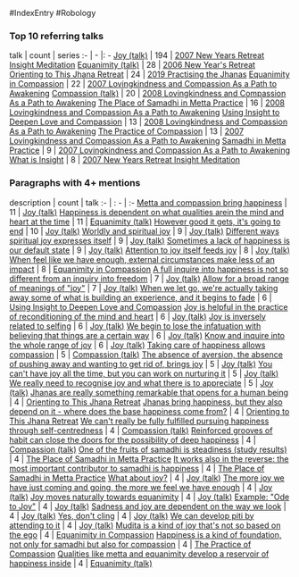 #IndexEntry #Robology

### Top 10 referring talks
talk | count | series
:- | - |: -
<a data-href="Joy (talk)" href="Joy+%28talk%29" class="internal-link" target="_blank" rel="noopener">Joy (talk)</a> | 194 | <a data-href="2007 New Years Retreat Insight Meditation" href="2007+New+Years+Retreat+Insight+Meditation" class="internal-link" target="_blank" rel="noopener">2007 New Years Retreat Insight Meditation</a>
<a data-href="Equanimity (talk)" href="Equanimity+%28talk%29" class="internal-link" target="_blank" rel="noopener">Equanimity (talk)</a> | 28 | <a data-href="2006 New Year's Retreat" href="2006+New+Year%27s+Retreat" class="internal-link" target="_blank" rel="noopener">2006 New Year&#x27;s Retreat</a>
<a data-href="Orienting to This Jhana Retreat" href="Orienting+to+This+Jhana+Retreat" class="internal-link" target="_blank" rel="noopener">Orienting to This Jhana Retreat</a> | 24 | <a data-href="2019 Practising the Jhanas" href="2019+Practising+the+Jhanas" class="internal-link" target="_blank" rel="noopener">2019 Practising the Jhanas</a>
<a data-href="Equanimity in Compassion" href="Equanimity+in+Compassion" class="internal-link" target="_blank" rel="noopener">Equanimity in Compassion</a> | 22 | <a data-href="2007 Lovingkindness and Compassion As a Path to Awakening" href="2007+Lovingkindness+and+Compassion+As+a+Path+to+Awakening" class="internal-link" target="_blank" rel="noopener">2007 Lovingkindness and Compassion As a Path to Awakening</a>
<a data-href="Compassion (talk)" href="Compassion+%28talk%29" class="internal-link" target="_blank" rel="noopener">Compassion (talk)</a> | 20 | <a data-href="2008 Lovingkindness and Compassion As a Path to Awakening" href="2008+Lovingkindness+and+Compassion+As+a+Path+to+Awakening" class="internal-link" target="_blank" rel="noopener">2008 Lovingkindness and Compassion As a Path to Awakening</a>
<a data-href="The Place of Samadhi in Metta Practice" href="The+Place+of+Samadhi+in+Metta+Practice" class="internal-link" target="_blank" rel="noopener">The Place of Samadhi in Metta Practice</a> | 16 | <a data-href="2008 Lovingkindness and Compassion As a Path to Awakening" href="2008+Lovingkindness+and+Compassion+As+a+Path+to+Awakening" class="internal-link" target="_blank" rel="noopener">2008 Lovingkindness and Compassion As a Path to Awakening</a>
<a data-href="Using Insight to Deepen Love and Compassion" href="Using+Insight+to+Deepen+Love+and+Compassion" class="internal-link" target="_blank" rel="noopener">Using Insight to Deepen Love and Compassion</a> | 13 | <a data-href="2008 Lovingkindness and Compassion As a Path to Awakening" href="2008+Lovingkindness+and+Compassion+As+a+Path+to+Awakening" class="internal-link" target="_blank" rel="noopener">2008 Lovingkindness and Compassion As a Path to Awakening</a>
<a data-href="The Practice of Compassion" href="The+Practice+of+Compassion" class="internal-link" target="_blank" rel="noopener">The Practice of Compassion</a> | 13 | <a data-href="2007 Lovingkindness and Compassion As a Path to Awakening" href="2007+Lovingkindness+and+Compassion+As+a+Path+to+Awakening" class="internal-link" target="_blank" rel="noopener">2007 Lovingkindness and Compassion As a Path to Awakening</a>
<a data-href="Samadhi in Metta Practice" href="Samadhi+in+Metta+Practice" class="internal-link" target="_blank" rel="noopener">Samadhi in Metta Practice</a> | 9 | <a data-href="2007 Lovingkindness and Compassion As a Path to Awakening" href="2007+Lovingkindness+and+Compassion+As+a+Path+to+Awakening" class="internal-link" target="_blank" rel="noopener">2007 Lovingkindness and Compassion As a Path to Awakening</a>
<a data-href="What is Insight" href="What+is+Insight" class="internal-link" target="_blank" rel="noopener">What is Insight</a> | 8 | <a data-href="2007 New Years Retreat Insight Meditation" href="2007+New+Years+Retreat+Insight+Meditation" class="internal-link" target="_blank" rel="noopener">2007 New Years Retreat Insight Meditation</a>

### Paragraphs with 4+ mentions
description | count | talk
:- | : - | :-
<a aria-label-position="top" aria-label="Joy (talk) > Metta and compassion bring happiness" data-href="Joy (talk)#Metta and compassion bring happiness" href="Joy+%28talk%29#Metta+and+compassion+bring+happiness" class="internal-link" target="_blank" rel="noopener">Metta and compassion bring happiness</a> | 11 | <a data-href="Joy (talk)" href="Joy+%28talk%29" class="internal-link" target="_blank" rel="noopener">Joy (talk)</a>
<a aria-label-position="top" aria-label="Equanimity (talk) > Happiness is dependent on what qualities arein the mind and heart at the time" data-href="Equanimity (talk)#Happiness is dependent on what qualities arein the mind and heart at the time" href="Equanimity+%28talk%29#Happiness+is+dependent+on+what+qualities+arein+the+mind+and+heart+at+the+time" class="internal-link" target="_blank" rel="noopener">Happiness is dependent on what qualities arein the mind and heart at the time</a> | 11 | <a data-href="Equanimity (talk)" href="Equanimity+%28talk%29" class="internal-link" target="_blank" rel="noopener">Equanimity (talk)</a>
<a aria-label-position="top" aria-label="Joy (talk) > However good it gets its going to end" data-href="Joy (talk)#However good it gets it's going to end" href="Joy+%28talk%29#However+good+it+gets+it%27s+going+to+end" class="internal-link" target="_blank" rel="noopener">However good it gets, it&#x27;s going to end</a> | 10 | <a data-href="Joy (talk)" href="Joy+%28talk%29" class="internal-link" target="_blank" rel="noopener">Joy (talk)</a>
<a aria-label-position="top" aria-label="Joy (talk) > Worldly and spiritual joy" data-href="Joy (talk)#Worldly and spiritual joy" href="Joy+%28talk%29#Worldly+and+spiritual+joy" class="internal-link" target="_blank" rel="noopener">Worldly and spiritual joy</a> | 9 | <a data-href="Joy (talk)" href="Joy+%28talk%29" class="internal-link" target="_blank" rel="noopener">Joy (talk)</a>
<a aria-label-position="top" aria-label="Joy (talk) > Different ways spiritual joy expresses itself" data-href="Joy (talk)#Different ways spiritual joy expresses itself" href="Joy+%28talk%29#Different+ways+spiritual+joy+expresses+itself" class="internal-link" target="_blank" rel="noopener">Different ways spiritual joy expresses itself</a> | 9 | <a data-href="Joy (talk)" href="Joy+%28talk%29" class="internal-link" target="_blank" rel="noopener">Joy (talk)</a>
<a aria-label-position="top" aria-label="Joy (talk) > Sometimes a lack of happiness is our default state" data-href="Joy (talk)#Sometimes a lack of happiness is our default state" href="Joy+%28talk%29#Sometimes+a+lack+of+happiness+is+our+default+state" class="internal-link" target="_blank" rel="noopener">Sometimes a lack of happiness is our default state</a> | 9 | <a data-href="Joy (talk)" href="Joy+%28talk%29" class="internal-link" target="_blank" rel="noopener">Joy (talk)</a>
<a aria-label-position="top" aria-label="Joy (talk) > Attention to joy itself feeds joy" data-href="Joy (talk)#Attention to joy itself feeds joy" href="Joy+%28talk%29#Attention+to+joy+itself+feeds+joy" class="internal-link" target="_blank" rel="noopener">Attention to joy itself feeds joy</a> | 8 | <a data-href="Joy (talk)" href="Joy+%28talk%29" class="internal-link" target="_blank" rel="noopener">Joy (talk)</a>
<a aria-label-position="top" aria-label="Equanimity in Compassion > When feel like we have enough external circumstances make less of an impact" data-href="Equanimity in Compassion#When feel like we have enough external circumstances make less of an impact" href="Equanimity+in+Compassion#When+feel+like+we+have+enough+external+circumstances+make+less+of+an+impact" class="internal-link" target="_blank" rel="noopener">When feel like we have enough, external circumstances make less of an impact</a> | 8 | <a data-href="Equanimity in Compassion" href="Equanimity+in+Compassion" class="internal-link" target="_blank" rel="noopener">Equanimity in Compassion</a>
<a aria-label-position="top" aria-label="Joy (talk) > A full inquire into happiness is not so different from an inquiry into freedom" data-href="Joy (talk)#A full inquire into happiness is not so different from an inquiry into freedom" href="Joy+%28talk%29#A+full+inquire+into+happiness+is+not+so+different+from+an+inquiry+into+freedom" class="internal-link" target="_blank" rel="noopener">A full inquire into happiness is not so different from an inquiry into freedom</a> | 7 | <a data-href="Joy (talk)" href="Joy+%28talk%29" class="internal-link" target="_blank" rel="noopener">Joy (talk)</a>
<a aria-label-position="top" aria-label="Joy (talk) > Allow for a broad range of meanings of joy" data-href="Joy (talk)#Allow for a broad range of meanings of joy" href="Joy+%28talk%29#Allow+for+a+broad+range+of+meanings+of+%22joy%22" class="internal-link" target="_blank" rel="noopener">Allow for a broad range of meanings of &quot;joy&quot;</a> | 7 | <a data-href="Joy (talk)" href="Joy+%28talk%29" class="internal-link" target="_blank" rel="noopener">Joy (talk)</a>
<a aria-label-position="top" aria-label="Using Insight to Deepen Love and Compassion > When we let go were actually taking away some of what is building an experience and it begins to fade" data-href="Using Insight to Deepen Love and Compassion#When we let go we're actually taking away some of what is building an experience and it begins to fade" href="Using+Insight+to+Deepen+Love+and+Compassion#When+we+let+go+we%27re+actually+taking+away+some+of+what+is+building+an+experience+and+it+begins+to+fade" class="internal-link" target="_blank" rel="noopener">When we let go, we&#x27;re actually taking away some of what is building an experience, and it begins to fade</a> | 6 | <a data-href="Using Insight to Deepen Love and Compassion" href="Using+Insight+to+Deepen+Love+and+Compassion" class="internal-link" target="_blank" rel="noopener">Using Insight to Deepen Love and Compassion</a>
<a aria-label-position="top" aria-label="Joy (talk) > Joy is helpful in the practice of reconditioning of the mind and heart" data-href="Joy (talk)#Joy is helpful in the practice of reconditioning of the mind and heart" href="Joy+%28talk%29#Joy+is+helpful+in+the+practice+of+reconditioning+of+the+mind+and+heart" class="internal-link" target="_blank" rel="noopener">Joy is helpful in the practice of reconditioning of the mind and heart</a> | 6 | <a data-href="Joy (talk)" href="Joy+%28talk%29" class="internal-link" target="_blank" rel="noopener">Joy (talk)</a>
<a aria-label-position="top" aria-label="Joy (talk) > Joy is inversely related to selfing" data-href="Joy (talk)#Joy is inversely related to selfing" href="Joy+%28talk%29#Joy+is+inversely+related+to+selfing" class="internal-link" target="_blank" rel="noopener">Joy is inversely related to selfing</a> | 6 | <a data-href="Joy (talk)" href="Joy+%28talk%29" class="internal-link" target="_blank" rel="noopener">Joy (talk)</a>
<a aria-label-position="top" aria-label="Joy (talk) > We begin to lose the infatuation with believing that things are a certain way" data-href="Joy (talk)#We begin to lose the infatuation with believing that things are a certain way" href="Joy+%28talk%29#We+begin+to+lose+the+infatuation+with+believing+that+things+are+a+certain+way" class="internal-link" target="_blank" rel="noopener">We begin to lose the infatuation with believing that things are a certain way</a> | 6 | <a data-href="Joy (talk)" href="Joy+%28talk%29" class="internal-link" target="_blank" rel="noopener">Joy (talk)</a>
<a aria-label-position="top" aria-label="Joy (talk) > Know and inquire into the whole range of joy" data-href="Joy (talk)#Know and inquire into the whole range of joy" href="Joy+%28talk%29#Know+and+inquire+into+the+whole+range+of+joy" class="internal-link" target="_blank" rel="noopener">Know and inquire into the whole range of joy</a> | 6 | <a data-href="Joy (talk)" href="Joy+%28talk%29" class="internal-link" target="_blank" rel="noopener">Joy (talk)</a>
<a aria-label-position="top" aria-label="Compassion (talk) > Taking care of happiness allows compassion" data-href="Compassion (talk)#Taking care of happiness allows compassion" href="Compassion+%28talk%29#Taking+care+of+happiness+allows+compassion" class="internal-link" target="_blank" rel="noopener">Taking care of happiness allows compassion</a> | 5 | <a data-href="Compassion (talk)" href="Compassion+%28talk%29" class="internal-link" target="_blank" rel="noopener">Compassion (talk)</a>
<a aria-label-position="top" aria-label="Joy (talk) > The absence of aversion the absence of pushing away and wanting to get rid of brings joy" data-href="Joy (talk)#The absence of aversion the absence of pushing away and wanting to get rid of brings joy" href="Joy+%28talk%29#The+absence+of+aversion+the+absence+of+pushing+away+and+wanting+to+get+rid+of+brings+joy" class="internal-link" target="_blank" rel="noopener">The absence of aversion, the absence of pushing away and wanting to get rid of, brings joy</a> | 5 | <a data-href="Joy (talk)" href="Joy+%28talk%29" class="internal-link" target="_blank" rel="noopener">Joy (talk)</a>
<a aria-label-position="top" aria-label="Joy (talk) > You cant have joy all the time but you can work on nurturing it" data-href="Joy (talk)#You can't have joy all the time but you can work on nurturing it" href="Joy+%28talk%29#You+can%27t+have+joy+all+the+time+but+you+can+work+on+nurturing+it" class="internal-link" target="_blank" rel="noopener">You can&#x27;t have joy all the time, but you can work on nurturing it</a> | 5 | <a data-href="Joy (talk)" href="Joy+%28talk%29" class="internal-link" target="_blank" rel="noopener">Joy (talk)</a>
<a aria-label-position="top" aria-label="Joy (talk) > We really need to recognise joy and what there is to appreciate" data-href="Joy (talk)#We really need to recognise joy and what there is to appreciate" href="Joy+%28talk%29#We+really+need+to+recognise+joy+and+what+there+is+to+appreciate" class="internal-link" target="_blank" rel="noopener">We really need to recognise joy and what there is to appreciate</a> | 5 | <a data-href="Joy (talk)" href="Joy+%28talk%29" class="internal-link" target="_blank" rel="noopener">Joy (talk)</a>
<a aria-label-position="top" aria-label="Orienting to This Jhana Retreat > Jhanas are really something remarkable that opens for a human being" data-href="Orienting to This Jhana Retreat#Jhanas are really something remarkable that opens for a human being" href="Orienting+to+This+Jhana+Retreat#Jhanas+are+really+something+remarkable+that+opens+for+a+human+being" class="internal-link" target="_blank" rel="noopener">Jhanas are really something remarkable that opens for a human being</a> | 4 | <a data-href="Orienting to This Jhana Retreat" href="Orienting+to+This+Jhana+Retreat" class="internal-link" target="_blank" rel="noopener">Orienting to This Jhana Retreat</a>
<a aria-label-position="top" aria-label="Orienting to This Jhana Retreat > Jhanas bring happiness but they also depend on it - where does the base happiness come from" data-href="Orienting to This Jhana Retreat#Jhanas bring happiness but they also depend on it - where does the base happiness come from" href="Orienting+to+This+Jhana+Retreat#Jhanas+bring+happiness+but+they+also+depend+on+it+-+where+does+the+base+happiness+come+from" class="internal-link" target="_blank" rel="noopener">Jhanas bring happiness, but they also depend on it - where does the base happiness come from?</a> | 4 | <a data-href="Orienting to This Jhana Retreat" href="Orienting+to+This+Jhana+Retreat" class="internal-link" target="_blank" rel="noopener">Orienting to This Jhana Retreat</a>
<a aria-label-position="top" aria-label="Compassion (talk) > We cant really be fully fulfilled pursuing happiness through self-centredness" data-href="Compassion (talk)#We can't really be fully fulfilled pursuing happiness through self-centredness" href="Compassion+%28talk%29#We+can%27t+really+be+fully+fulfilled+pursuing+happiness+through+self-centredness" class="internal-link" target="_blank" rel="noopener">We can&#x27;t really be fully fulfilled pursuing happiness through self-centredness</a> | 4 | <a data-href="Compassion (talk)" href="Compassion+%28talk%29" class="internal-link" target="_blank" rel="noopener">Compassion (talk)</a>
<a aria-label-position="top" aria-label="Compassion (talk) > Reinforced grooves of habit can close the doors for the possibility of deep happiness" data-href="Compassion (talk)#Reinforced grooves of habit can close the doors for the possibility of deep happiness" href="Compassion+%28talk%29#Reinforced+grooves+of+habit+can+close+the+doors+for+the+possibility+of+deep+happiness" class="internal-link" target="_blank" rel="noopener">Reinforced grooves of habit can close the doors for the possibility of deep happiness</a> | 4 | <a data-href="Compassion (talk)" href="Compassion+%28talk%29" class="internal-link" target="_blank" rel="noopener">Compassion (talk)</a>
<a aria-label-position="top" aria-label="The Place of Samadhi in Metta Practice > One of the fruits of samadhi is steadiness study results" data-href="The Place of Samadhi in Metta Practice#One of the fruits of samadhi is steadiness study results" href="The+Place+of+Samadhi+in+Metta+Practice#One+of+the+fruits+of+samadhi+is+steadiness+study+results" class="internal-link" target="_blank" rel="noopener">One of the fruits of samadhi is steadiness (study results)</a> | 4 | <a data-href="The Place of Samadhi in Metta Practice" href="The+Place+of+Samadhi+in+Metta+Practice" class="internal-link" target="_blank" rel="noopener">The Place of Samadhi in Metta Practice</a>
<a aria-label-position="top" aria-label="The Place of Samadhi in Metta Practice > It works also in the reverse the most important contributor to samadhi is happiness" data-href="The Place of Samadhi in Metta Practice#It works also in the reverse the most important contributor to samadhi is happiness" href="The+Place+of+Samadhi+in+Metta+Practice#It+works+also+in+the+reverse+the+most+important+contributor+to+samadhi+is+happiness" class="internal-link" target="_blank" rel="noopener">It works also in the reverse: the most important contributor to samadhi is happiness</a> | 4 | <a data-href="The Place of Samadhi in Metta Practice" href="The+Place+of+Samadhi+in+Metta+Practice" class="internal-link" target="_blank" rel="noopener">The Place of Samadhi in Metta Practice</a>
<a aria-label-position="top" aria-label="Joy (talk) > What about joy" data-href="Joy (talk)#What about joy" href="Joy+%28talk%29#What+about+joy" class="internal-link" target="_blank" rel="noopener">What about joy?</a> | 4 | <a data-href="Joy (talk)" href="Joy+%28talk%29" class="internal-link" target="_blank" rel="noopener">Joy (talk)</a>
<a aria-label-position="top" aria-label="Joy (talk) > The more joy we have just coming and going the more we feel we have enough" data-href="Joy (talk)#The more joy we have just coming and going the more we feel we have enough" href="Joy+%28talk%29#The+more+joy+we+have+just+coming+and+going+the+more+we+feel+we+have+enough" class="internal-link" target="_blank" rel="noopener">The more joy we have just coming and going, the more we feel we have enough</a> | 4 | <a data-href="Joy (talk)" href="Joy+%28talk%29" class="internal-link" target="_blank" rel="noopener">Joy (talk)</a>
<a aria-label-position="top" aria-label="Joy (talk) > Joy moves naturally towards equanimity" data-href="Joy (talk)#Joy moves naturally towards equanimity" href="Joy+%28talk%29#Joy+moves+naturally+towards+equanimity" class="internal-link" target="_blank" rel="noopener">Joy moves naturally towards equanimity</a> | 4 | <a data-href="Joy (talk)" href="Joy+%28talk%29" class="internal-link" target="_blank" rel="noopener">Joy (talk)</a>
<a aria-label-position="top" aria-label="Joy (talk) > Example Ode to Joy" data-href="Joy (talk)#Example Ode to Joy" href="Joy+%28talk%29#Example+%22Ode+to+Joy%22" class="internal-link" target="_blank" rel="noopener">Example: &quot;Ode to Joy&quot;</a> | 4 | <a data-href="Joy (talk)" href="Joy+%28talk%29" class="internal-link" target="_blank" rel="noopener">Joy (talk)</a>
<a aria-label-position="top" aria-label="Joy (talk) > Sadness and joy are dependent on the way we look" data-href="Joy (talk)#Sadness and joy are dependent on the way we look" href="Joy+%28talk%29#Sadness+and+joy+are+dependent+on+the+way+we+look" class="internal-link" target="_blank" rel="noopener">Sadness and joy are dependent on the way we look</a> | 4 | <a data-href="Joy (talk)" href="Joy+%28talk%29" class="internal-link" target="_blank" rel="noopener">Joy (talk)</a>
<a aria-label-position="top" aria-label="Joy (talk) > Yes dont cling" data-href="Joy (talk)#Yes don't cling" href="Joy+%28talk%29#Yes+don%27t+cling" class="internal-link" target="_blank" rel="noopener">Yes, don&#x27;t cling</a> | 4 | <a data-href="Joy (talk)" href="Joy+%28talk%29" class="internal-link" target="_blank" rel="noopener">Joy (talk)</a>
<a aria-label-position="top" aria-label="Joy (talk) > We can develop piti by attending to it" data-href="Joy (talk)#We can develop piti by attending to it" href="Joy+%28talk%29#We+can+develop+piti+by+attending+to+it" class="internal-link" target="_blank" rel="noopener">We can develop piti by attending to it</a> | 4 | <a data-href="Joy (talk)" href="Joy+%28talk%29" class="internal-link" target="_blank" rel="noopener">Joy (talk)</a>
<a aria-label-position="top" aria-label="Equanimity in Compassion > Mudita is a kind of joy thats not so based on the ego" data-href="Equanimity in Compassion#Mudita is a kind of joy that's not so based on the ego" href="Equanimity+in+Compassion#Mudita+is+a+kind+of+joy+that%27s+not+so+based+on+the+ego" class="internal-link" target="_blank" rel="noopener">Mudita is a kind of joy that&#x27;s not so based on the ego</a> | 4 | <a data-href="Equanimity in Compassion" href="Equanimity+in+Compassion" class="internal-link" target="_blank" rel="noopener">Equanimity in Compassion</a>
<a aria-label-position="top" aria-label="The Practice of Compassion > Happiness is a kind of foundation not only for samadhi but also for compassion" data-href="The Practice of Compassion#Happiness is a kind of foundation not only for samadhi but also for compassion" href="The+Practice+of+Compassion#Happiness+is+a+kind+of+foundation+not+only+for+samadhi+but+also+for+compassion" class="internal-link" target="_blank" rel="noopener">Happiness is a kind of foundation, not only for samadhi but also for compassion</a> | 4 | <a data-href="The Practice of Compassion" href="The+Practice+of+Compassion" class="internal-link" target="_blank" rel="noopener">The Practice of Compassion</a>
<a aria-label-position="top" aria-label="Equanimity (talk) > Qualities like metta and equanimity develop a reservoir of happiness inside" data-href="Equanimity (talk)#Qualities like metta and equanimity develop a reservoir of happiness inside" href="Equanimity+%28talk%29#Qualities+like+metta+and+equanimity+develop+a+reservoir+of+happiness+inside" class="internal-link" target="_blank" rel="noopener">Qualities like metta and equanimity develop a reservoir of happiness inside</a> | 4 | <a data-href="Equanimity (talk)" href="Equanimity+%28talk%29" class="internal-link" target="_blank" rel="noopener">Equanimity (talk)</a>

